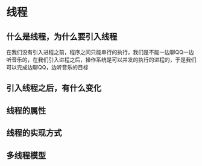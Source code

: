 # 线程

## 什么是线程，为什么要引入线程

在我们没有引入进程之前，程序之间只能串行的执行，我们是不能一边聊QQ一边听音乐的，在我们引入进程之后，操作系统是可以并发的执行的进程的，于是我们可以完成边聊QQ，边听音乐的目标

## 引入线程之后，有什么变化

## 线程的属性

## 线程的实现方式

## 多线程模型
